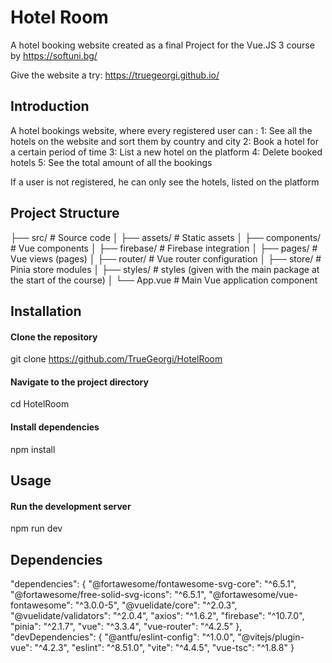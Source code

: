 # Hotel Room

A hotel booking website created as a final Project for the Vue.JS 3 course by https://softuni.bg/

Give the website a try: https://truegeorgi.github.io/

## Introduction

A hotel bookings website, where every registered user can :
1: See all the hotels on the website and sort them by country and city
2: Book a hotel for a certain period of time
3: List a new hotel on the platform
4: Delete booked hotels
5: See the total amount of all the bookings

If a user is not registered, he can only see the hotels, listed on the platform

## Project Structure

├── src/                    # Source code
│   ├── assets/             # Static assets
│   ├── components/         # Vue components
│   ├── firebase/           # Firebase integration
│   ├── pages/              # Vue views (pages)
│   ├── router/             # Vue router configuration
│   ├── store/              # Pinia store modules
│   ├── styles/             # styles (given with the main package at the start of the course)
│   └── App.vue             # Main Vue application component

## Installation

#### Clone the repository
git clone https://github.com/TrueGeorgi/HotelRoom

#### Navigate to the project directory
cd HotelRoom

#### Install dependencies
npm install

## Usage

#### Run the development server
npm run dev

## Dependencies

  "dependencies": {
    "@fortawesome/fontawesome-svg-core": "^6.5.1",
    "@fortawesome/free-solid-svg-icons": "^6.5.1",
    "@fortawesome/vue-fontawesome": "^3.0.0-5",
    "@vuelidate/core": "^2.0.3",
    "@vuelidate/validators": "^2.0.4",
    "axios": "^1.6.2",
    "firebase": "^10.7.0",
    "pinia": "^2.1.7",
    "vue": "^3.3.4",
    "vue-router": "^4.2.5"
  },
  "devDependencies": {
    "@antfu/eslint-config": "^1.0.0",
    "@vitejs/plugin-vue": "^4.2.3",
    "eslint": "^8.51.0",
    "vite": "^4.4.5",
    "vue-tsc": "^1.8.8"
  }
